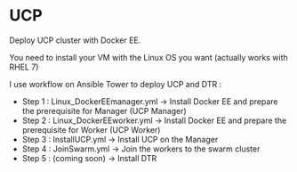 # UCP
Deploy UCP cluster with Docker EE.

You need to install your VM with the Linux OS you want (actually works with RHEL 7)

I use workflow on Ansible Tower to deploy UCP and DTR :
* Step 1 : Linux_DockerEEmanager.yml -> Install Docker EE and prepare the prerequisite for Manager (UCP Manager)
* Step 2 : Linux_DockerEEworker.yml -> Install Docker EE and prepare the prerequisite for Worker (UCP Worker)
* Step 3 : InstallUCP.yml -> Install UCP on the Manager
* Step 4 : JoinSwarm.yml -> Join the workers to the swarm cluster
* Step 5 : (coming soon) -> Install DTR
